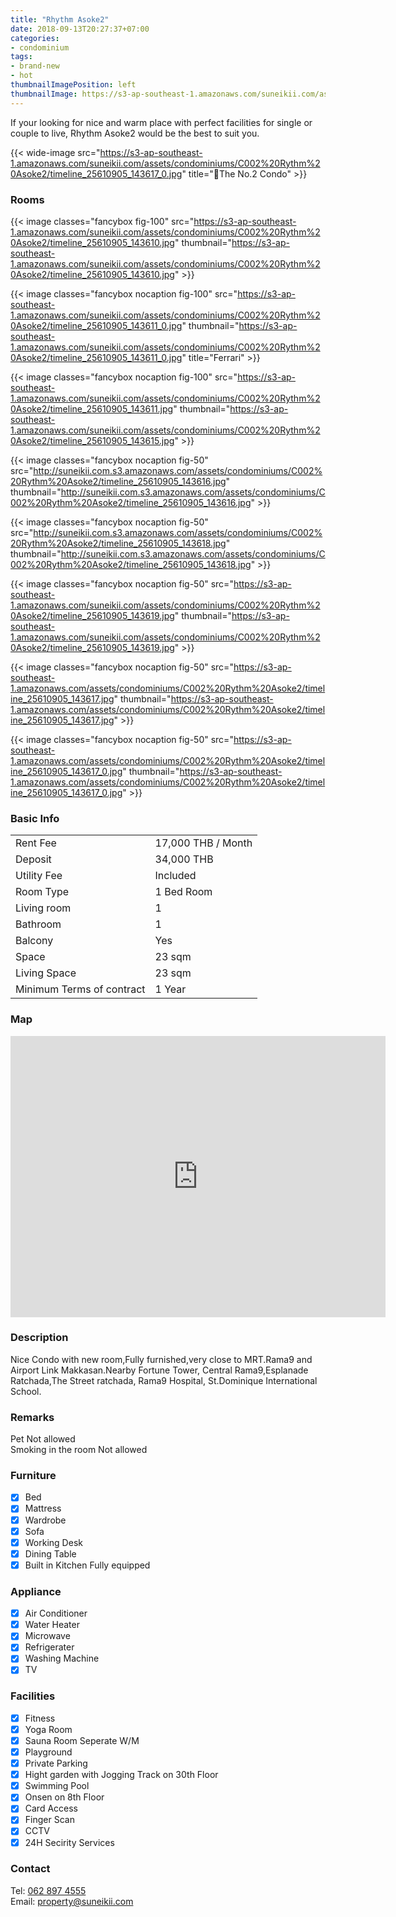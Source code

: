 ```yaml
---
title: "Rhythm Asoke2"
date: 2018-09-13T20:27:37+07:00
categories:
- condominium
tags:
- brand-new
- hot
thumbnailImagePosition: left
thumbnailImage: https://s3-ap-southeast-1.amazonaws.com/suneikii.com/assets/condominiums/C002%20Rythm%20Asoke2/timeline_25610905_143620.jpg
---
```


If your looking for nice and warm place with perfect facilities for single or couple to live, Rhythm Asoke2 would be the best to suit you.
<!--more-->

<p></p>

{{< wide-image src="https://s3-ap-southeast-1.amazonaws.com/suneikii.com/assets/condominiums/C002%20Rythm%20Asoke2/timeline_25610905_143617_0.jpg" title="The No.2 Condo" >}}

### Rooms

<p></p>

{{< image classes="fancybox fig-100" src="https://s3-ap-southeast-1.amazonaws.com/suneikii.com/assets/condominiums/C002%20Rythm%20Asoke2/timeline_25610905_143610.jpg" thumbnail="https://s3-ap-southeast-1.amazonaws.com/suneikii.com/assets/condominiums/C002%20Rythm%20Asoke2/timeline_25610905_143610.jpg" >}}

{{< image classes="fancybox nocaption fig-100" src="https://s3-ap-southeast-1.amazonaws.com/suneikii.com/assets/condominiums/C002%20Rythm%20Asoke2/timeline_25610905_143611_0.jpg" thumbnail="https://s3-ap-southeast-1.amazonaws.com/suneikii.com/assets/condominiums/C002%20Rythm%20Asoke2/timeline_25610905_143611_0.jpg" title="Ferrari" >}}

{{< image classes="fancybox nocaption fig-100" src="https://s3-ap-southeast-1.amazonaws.com/suneikii.com/assets/condominiums/C002%20Rythm%20Asoke2/timeline_25610905_143611.jpg" thumbnail="https://s3-ap-southeast-1.amazonaws.com/suneikii.com/assets/condominiums/C002%20Rythm%20Asoke2/timeline_25610905_143615.jpg" >}}

{{< image classes="fancybox nocaption fig-50" src="http://suneikii.com.s3.amazonaws.com/assets/condominiums/C002%20Rythm%20Asoke2/timeline_25610905_143616.jpg" thumbnail="http://suneikii.com.s3.amazonaws.com/assets/condominiums/C002%20Rythm%20Asoke2/timeline_25610905_143616.jpg" >}}

{{< image classes="fancybox nocaption fig-50" src="http://suneikii.com.s3.amazonaws.com/assets/condominiums/C002%20Rythm%20Asoke2/timeline_25610905_143618.jpg" thumbnail="http://suneikii.com.s3.amazonaws.com/assets/condominiums/C002%20Rythm%20Asoke2/timeline_25610905_143618.jpg" >}}

{{< image classes="fancybox nocaption fig-50" src="https://s3-ap-southeast-1.amazonaws.com/suneikii.com/assets/condominiums/C002%20Rythm%20Asoke2/timeline_25610905_143619.jpg" thumbnail="https://s3-ap-southeast-1.amazonaws.com/suneikii.com/assets/condominiums/C002%20Rythm%20Asoke2/timeline_25610905_143619.jpg" >}}

{{< image classes="fancybox nocaption fig-50" src="https://s3-ap-southeast-1.amazonaws.com/assets/condominiums/C002%20Rythm%20Asoke2/timeline_25610905_143617.jpg" thumbnail="https://s3-ap-southeast-1.amazonaws.com/assets/condominiums/C002%20Rythm%20Asoke2/timeline_25610905_143617.jpg" >}}

{{< image classes="fancybox nocaption fig-50" src="https://s3-ap-southeast-1.amazonaws.com/assets/condominiums/C002%20Rythm%20Asoke2/timeline_25610905_143617_0.jpg" thumbnail="https://s3-ap-southeast-1.amazonaws.com/assets/condominiums/C002%20Rythm%20Asoke2/timeline_25610905_143617_0.jpg" >}}

<p></p>

### Basic Info

|  |  |
|----------|------------|
| Rent Fee | 17,000 THB / Month |
| Deposit  | 34,000 THB |
| Utility Fee | Included |
| Room Type | 1 Bed Room |
| Living room | 1 |
| Bathroom | 1|
| Balcony  | Yes |
| Space | 23 sqm |
| Living Space | 23 sqm |
| Minimum Terms of contract<br> | 1 Year |


<p></p>

### Map

<p></p>

<iframe width="600" height="450" frameborder="0" style="border:0" src="https://www.google.com/maps/embed/v1/place?q=Rhythm%20Asoke2&key=AIzaSyDdueX_zbg1XGbwPCLZqpc_trVmgbaPs1I" allowfullscreen></iframe>

<p></p>

### Description

<p></p>

Nice Condo with new room,Fully furnished,very close to MRT.Rama9 and Airport Link Makkasan.Nearby Fortune Tower, Central Rama9,Esplanade Ratchada,The Street ratchada, Rama9 Hospital, St.Dominique International School.

### Remarks

<p></p>

Pet Not allowed  
Smoking in the room Not allowed


### Furniture

- [x] Bed
- [x] Mattress
- [x] Wardrobe
- [x] Sofa
- [x] Working Desk
- [x] Dining Table
- [x] Built in Kitchen Fully equipped

### Appliance

- [x] Air Conditioner
- [x] Water Heater
- [x] Microwave
- [x] Refrigerater
- [x] Washing Machine
- [x] TV

### Facilities

- [x] Fitness
- [x] Yoga Room
- [x] Sauna Room Seperate W/M
- [x] Playground
- [x] Private Parking
- [x] Hight garden with Jogging Track on 30th Floor
- [x] Swimming Pool
- [x] Onsen on 8th Floor
- [x] Card Access
- [x] Finger Scan
- [x] CCTV
- [x] 24H Secirity Services

### Contact

Tel: <a href="tel:062 897 4555">062 897 4555</a><br>
Email: <a href="mailto:property@suneikii.com">property@suneikii.com</a>